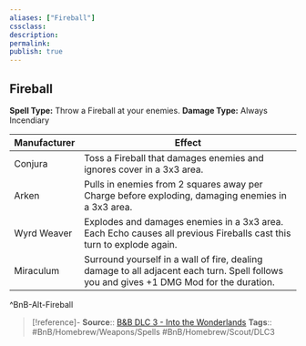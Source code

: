 ```yaml
---
aliases: ["Fireball"]
cssclass: 
description: 
permalink: 
publish: true
---
```


## Fireball

**Spell Type:** Throw a Fireball at your enemies.
**Damage Type:** Always Incendiary

| Manufacturer | Effect |
|---|---|
| Conjura | Toss a Fireball that damages enemies and ignores cover in a 3x3 area. |
| Arken | Pulls in enemies from 2 squares away per Charge before exploding, damaging enemies in a 3x3 area. |
| Wyrd Weaver | Explodes and damages enemies in a 3x3 area. Each Echo causes all previous Fireballs cast this turn to explode again. |
| Miraculum | Surround yourself in a wall of fire, dealing damage to all adjacent each turn. Spell follows you and gives +1 DMG Mod for the duration. |
^BnB-Alt-Fireball

> [!reference]-
> **Source**:: [B&B DLC 3 - Into the Wonderlands](https://docs.google.com/document/d/1MLOgrWwcLNTnP9PuXrKiLImy7SUh4hXO8arVUAlmdp0/edit)
> **Tags**:: #BnB/Homebrew/Weapons/Spells #BnB/Homebrew/Scout/DLC3
